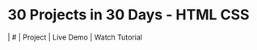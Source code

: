 # 30 Projects in 30 Days - HTML CSS

|  #  | Project                                                                              | Live Demo                         | Watch Tutorial                                                                 
